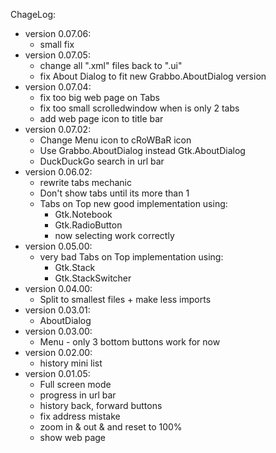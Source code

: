 ChageLog:
* version 0.07.06:
	* small fix
* version 0.07.05:
	* change all ".xml" files back to ".ui"
	* fix About Dialog to fit new Grabbo.AboutDialog version 
* version 0.07.04:
	* fix too big web page on Tabs
	* fix too small scrolledwindow when is only 2 tabs
	* add web page icon to title bar
* version 0.07.02:
	* Change Menu icon to cRoWBaR icon
	* Use Grabbo.AboutDialog instead Gtk.AboutDialog
	* DuckDuckGo search in url bar
* version 0.06.02:
	* rewrite tabs mechanic
	* Don't show tabs until its more than 1
	* Tabs on Top new good implementation using:
		* Gtk.Notebook
		* Gtk.RadioButton
		* now selecting work correctly
* version 0.05.00:
	* very bad Tabs on Top implementation using:
	 	* Gtk.Stack
	 	* Gtk.StackSwitcher
* version 0.04.00:
	* Split to smallest files + make less imports
* version 0.03.01:
	* AboutDialog
* version 0.03.00:
	* Menu - only 3 bottom buttons work for now
* version 0.02.00:
	* history mini list
* version 0.01.05:
	* Full screen mode
	* progress in url bar
	* history back, forward buttons
	* fix address mistake
	* zoom in & out & and reset to 100%
	* show web page
